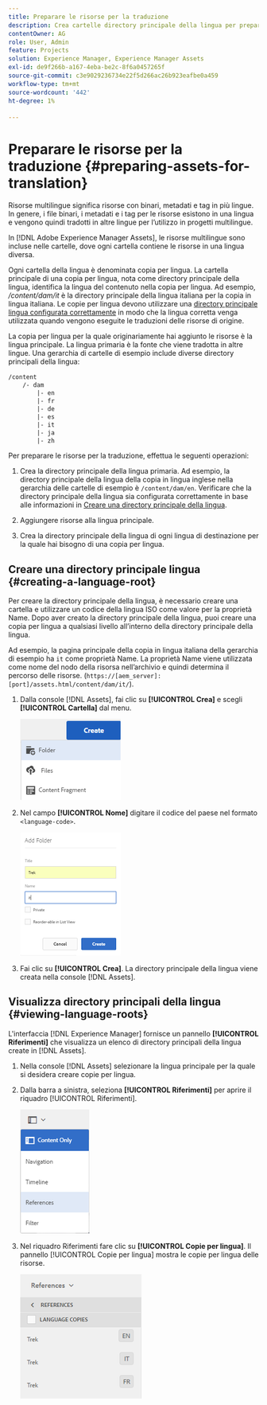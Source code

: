 ```yaml
---
title: Preparare le risorse per la traduzione
description: Crea cartelle directory principale della lingua per preparare le risorse per la traduzione in modo da supportare le risorse multilingue.
contentOwner: AG
role: User, Admin
feature: Projects
solution: Experience Manager, Experience Manager Assets
exl-id: de9f266b-a167-4eba-be2c-8f6a0457265f
source-git-commit: c3e9029236734e22f5d266ac26b923eafbe0a459
workflow-type: tm+mt
source-wordcount: '442'
ht-degree: 1%

---
```


# Preparare le risorse per la traduzione {#preparing-assets-for-translation}

Risorse multilingue significa risorse con binari, metadati e tag in più lingue. In genere, i file binari, i metadati e i tag per le risorse esistono in una lingua e vengono quindi tradotti in altre lingue per l’utilizzo in progetti multilingue.

In [!DNL Adobe Experience Manager Assets], le risorse multilingue sono incluse nelle cartelle, dove ogni cartella contiene le risorse in una lingua diversa.

Ogni cartella della lingua è denominata copia per lingua. La cartella principale di una copia per lingua, nota come directory principale della lingua, identifica la lingua del contenuto nella copia per lingua. Ad esempio, */content/dam/it* è la directory principale della lingua italiana per la copia in lingua italiana. Le copie per lingua devono utilizzare una [directory principale lingua configurata correttamente](preparing-assets-for-translation.md#creating-a-language-root) in modo che la lingua corretta venga utilizzata quando vengono eseguite le traduzioni delle risorse di origine.

La copia per lingua per la quale originariamente hai aggiunto le risorse è la lingua principale. La lingua primaria è la fonte che viene tradotta in altre lingue. Una gerarchia di cartelle di esempio include diverse directory principali della lingua:

```shell
/content
    /- dam
        |- en
        |- fr
        |- de
        |- es
        |- it
        |- ja
        |- zh
```

Per preparare le risorse per la traduzione, effettua le seguenti operazioni:

1. Crea la directory principale della lingua primaria. Ad esempio, la directory principale della lingua della copia in lingua inglese nella gerarchia delle cartelle di esempio è `/content/dam/en`. Verificare che la directory principale della lingua sia configurata correttamente in base alle informazioni in [Creare una directory principale della lingua](preparing-assets-for-translation.md#creating-a-language-root).

1. Aggiungere risorse alla lingua principale.
1. Crea la directory principale della lingua di ogni lingua di destinazione per la quale hai bisogno di una copia per lingua.

## Creare una directory principale lingua {#creating-a-language-root}

Per creare la directory principale della lingua, è necessario creare una cartella e utilizzare un codice della lingua ISO come valore per la proprietà Name. Dopo aver creato la directory principale della lingua, puoi creare una copia per lingua a qualsiasi livello all’interno della directory principale della lingua.

Ad esempio, la pagina principale della copia in lingua italiana della gerarchia di esempio ha `it` come proprietà Name. La proprietà Name viene utilizzata come nome del nodo della risorsa nell’archivio e quindi determina il percorso delle risorse. (`https://[aem_server]:[port]/assets.html/content/dam/it/`).

1. Dalla console [!DNL Assets], fai clic su **[!UICONTROL Crea]** e scegli **[!UICONTROL Cartella]** dal menu.

   ![Crea cartella](assets/Create-folder.png)

1. Nel campo **[!UICONTROL Nome]** digitare il codice del paese nel formato `<language-code>`.

   ![Aggiungi codice lingua nella cartella](assets/Add-language-code-in-folder.png)

1. Fai clic su **[!UICONTROL Crea]**. La directory principale della lingua viene creata nella console [!DNL Assets].

## Visualizza directory principali della lingua {#viewing-language-roots}

L&#39;interfaccia [!DNL Experience Manager] fornisce un pannello **[!UICONTROL Riferimenti]** che visualizza un elenco di directory principali della lingua create in [!DNL Assets].

1. Nella console [!DNL Assets] selezionare la lingua principale per la quale si desidera creare copie per lingua.
1. Dalla barra a sinistra, seleziona **[!UICONTROL Riferimenti]** per aprire il riquadro [!UICONTROL Riferimenti].

   ![chlimage_1-122](assets/chlimage_1-122.png)

1. Nel riquadro Riferimenti fare clic su **[!UICONTROL Copie per lingua]**. Il pannello [!UICONTROL Copie per lingua] mostra le copie per lingua delle risorse.

   ![copie per lingua](assets/lang-copy2.png)
